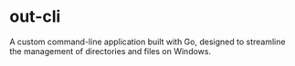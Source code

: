 # out-cli

A custom command-line application built with Go, designed to streamline the management of directories and files on Windows.
